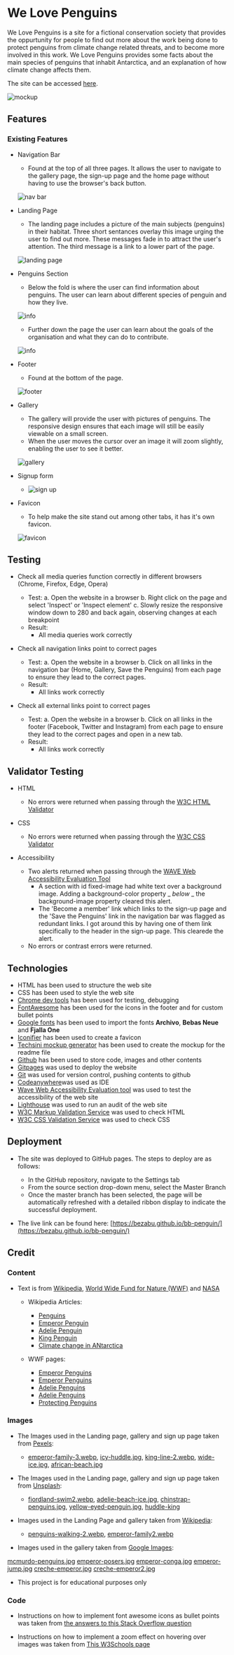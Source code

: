 # We Love Penguins

We Love Penguins is a site for a fictional conservation society that provides the oppurtunity for people to find out more about the work being done to protect penguins from climate change related threats, and to become more involved in this work. We Love Penguins provides some facts about the main species of penguins that inhabit Antarctica, and an explanation of how climate change affects them.

The site can be accessed [here](https://bezabu.github.io/bb-penguin/).

![mockup](assets/images/mockup-04.webp)

## Features

### Existing Features

- Navigation Bar

  - Found at the top of all three pages. It allows the user to navigate to the gallery page, the sign-up page and the home page without having to use the browser's back button.

  ![nav bar](assets/images/nav-01.jfif)

- Landing Page

  - The landing page includes a picture of the main subjects (penguins) in their habitat. Three short sentances overlay this image urging the user to find out more. These messages fade in to attract the user's attention. The third message is a link to a lower part of the page.

  ![landing page](assets/images/landing-01.webp)

- Penguins Section

  - Below the fold is where the user can find information about penguins. The user can learn about different species of penguin and how they live.

  ![info](assets/images/info-1.webp)

  - Further down the page the user can learn about the goals of the organisation and what they can do to contribute.

  ![info](assets/images/info-2.jfif)

- Footer

  - Found at the bottom of the page.

  ![footer](assets/images/footer-1.jfif)

- Gallery

  - The gallery will provide the user with pictures of penguins. The responsive design ensures that each image will still be easily viewable on a small screen.
  - When the user moves the cursor over an image it will zoom slightly, enabling the user to see it better.

  ![gallery](assets/images/gallery.jfif)

- Signup form

  - ![sign up](assets/images/signup.webp)

- Favicon

  - To help make the site stand out among other tabs, it has it's own favicon.

  ![favicon](assets/images/favicon.webp)

## Testing

- Check all media queries function correctly in different browsers (Chrome, Firefox, Edge, Opera)

  - Test:
    a. Open the website in a browser
    b. Right click on the page and select 'Inspect' or 'Inspect element'
    c. Slowly resize the responsive window down to 280 and back again, observing changes at each breakpoint
  - Result:
    - All media queries work correctly

- Check all navigation links point to correct pages

  - Test:
    a. Open the website in a browser
    b. Click on all links in the navigation bar (Home, Gallery, Save the Penguins) from each page to ensure they lead to the correct pages.
  - Result:
    - All links work correctly

- Check all external links point to correct pages
  - Test:
    a. Open the website in a browser
    b. Click on all links in the footer (Facebook, Twitter and Instagram) from each page to ensure they lead to the correct pages and open in a new tab.
  - Result:
    - All links work correctly

## Validator Testing

- HTML

  - No errors were returned when passing through the [W3C HTML Validator](https://validator.w3.org/nu/?doc=https%3A%2F%2Fbezabu.github.io%2Fbb-penguin%2F)

- CSS

  - No errors were returned when passing through the [W3C CSS Validator](https://jigsaw.w3.org/css-validator/validator?uri=https%3A%2F%2Fbezabu.github.io%2Fbb-penguin%2F&profile=css3svg&usermedium=all&warning=1&vextwarning=&lang=en)

- Accessibility

  - Two alerts returned when passing through the [WAVE Web Accessibility Evaluation Tool](https://wave.webaim.org/report#/https://bezabu.github.io/bb-penguin/index.html)
    - A section with id fixed-image had white text over a background image. Adding a background-color property \_ _below_ \_ the background-image property cleared this alert.
    - The 'Become a member' link which links to the sign-up page and the 'Save the Penguins' link in the navigation bar was flagged as redundant links. I got around this by having one of them link specifically to the header in the sign-up page. This clearede the alert.
  - No errors or contrast errors were returned.

## Technologies

- HTML has been used to structure the web site
- CSS has been used to style the web site
- [Chrome dev tools](https://developer.chrome.com/docs/devtools/) has been used for testing, debugging
- [FontAwesome](https://fontawesome.com/) has been used for the icons in the footer and for custom bullet points
- [Google fonts](https://fonts.google.com/) has been used to import the fonts **Archivo**, **Bebas Neue** and **Fjalla One**
- [Iconifier](https://iconifier.net/) has been used to create a favicon
- [Techsini mockup generator](https://techsini.com/multi-mockup/index.php) has been used to create the mockup for the readme file
- [Github](https://github.com/) has been used to store code, images and other contents
- [Gitpages](https://pages.github.com/) was used to deploy the website
- [Git](https://git-scm.com/) was used for version control, pushing contents to github
- [Codeanywhere](https://app.codeanywhere.com/)was used as IDE
- [Wave Web Accessibility Evaluation tool](https://wave.webaim.org/) was used to test the accessibility of the web site
- [Lighthouse](https://developer.chrome.com/docs/lighthouse/overview/#devtools) was used to run an audit of the web site
- [W3C Markup Validation Service](https://validator.w3.org/) was used to check HTML
- [W3C CSS Validation Service](https://jigsaw.w3.org/css-validator/) was used to check CSS

## Deployment

- The site was deployed to GitHub pages. The steps to deploy are as follows:

  - In the GitHub repository, navigate to the Settings tab
  - From the source section drop-down menu, select the Master Branch
  - Once the master branch has been selected, the page will be automatically refreshed with a detailed ribbon display to indicate the successful deployment.

- The live link can be found here: [https://bezabu.github.io/bb-penguin/](https://bezabu.github.io/bb-penguin/)

## Credit

### Content

- Text is from [Wikipedia](https://en.wikipedia.org/wiki/Penguin), [World Wide Fund for Nature (WWF)](https://www.wwf.org.uk/search?keys=penguin) and [NASA](https://climate.nasa.gov/vital-signs/ice-sheets/#:~:text=Key%20Takeaway%3A,adding%20to%20sea%20level%20rise.)

  - Wikipedia Articles:

    - [Penguins](https://en.wikipedia.org/wiki/Penguin)
    - [Emperor Penguin](https://en.wikipedia.org/wiki/Emperor_penguin)
    - [Adelie Penguin](https://en.wikipedia.org/wiki/Ad%C3%A9lie_penguin)
    - [King Penguin](https://en.wikipedia.org/wiki/King_penguin)
    - [Climate change in ANtarctica](https://en.wikipedia.org/wiki/Climate_change_in_Antarctica)

  - WWF pages:
    - [Emperor Penguins](https://www.wwf.org.uk/learn/fascinating-facts/emperor-penguins)
    - [Emperor Penguins](https://www.wwf.org.uk/updates/emperor-penguins-toughest-birds-planet)
    - [Adelie Penguins](https://www.wwf.org.uk/learn/wildlife/adelie-penguins)
    - [Adelie Penguins](https://www.wwf.org.uk/learn/fascinating-facts/adelie-penguins)
    - [Protecting Penguins](https://www.wwf.org.uk/updates/working-together-protect-penguins)

### Images

- The Images used in the Landing page, gallery and sign up page taken from [Pexels](https://www.pexels.com/):

  - [emperor-family-3.webp](https://www.pexels.com/photo/cold-nature-cute-ice-52509/), [icy-huddle.jpg](https://www.pexels.com/photo/group-of-penguins-on-ice-46235/), [king-line-2.webp](https://www.pexels.com/photo/animal-beaks-bird-cold-209096/), [wide-ice.jpg](https://www.pexels.com/photo/cold-nature-cute-ice-48814/), [african-beach.jpg](https://www.pexels.com/photo/an-african-penguin-on-a-shore-9085029/)

- The Images used in the Landing page, gallery and sign up page taken from [Unsplash](https://unsplash.com/):

  - [fiordland-swim2.webp](https://unsplash.com/photos/aRD43BMqAp8), [adelie-beach-ice.jpg](https://unsplash.com/photos/0eYHcCrcFNM), [chinstrap-penguins.jpg](https://unsplash.com/photos/3Xd5j9-drDA), [yellow-eyed-penguin.jpg](https://unsplash.com/photos/Ak81Vc-kCf4), [huddle-king](https://unsplash.com/photos/4CVMWrWh3xU)

- Images used in the Landing Page and gallery taken from [Wikipedia](https://en.wikipedia.org/wiki/Main_Page):

  - [penguins-walking-2.webp](https://en.wikipedia.org/wiki/File:Penguins_walking_-Moltke_Harbour,_South_Georgia,_British_overseas_territory,_UK-8.jpg),
    [emperor-family2.webp](https://en.wikipedia.org/wiki/File:Aptenodytes_forsteri_-Snow_Hill_Island,_Antarctica_-adults_and_juvenile-8.jpg)

- Images used in the gallery taken from [Google Images](https://www.google.com/imghp):


[mcmurdo-penguins.jpg](https://new.nsf.gov/news/season-penguin-ranch-antarctica)
[emperor-posers.jpg](https://images.nationalgeographic.org/image/upload/v1638886309/EducationHub/photos/edu-penguins-bubbles.jpg)
[emperor-conga.jpg](https://www.birdquest-tours.com/birding-tours/antarctica-emperor-penguin/)
[emperor-jump.jpg](https://www.goodnewsnetwork.org/satellites-find-20pt-more-emperor-penguin-colonies-in-antarctica/)
[creche-emperor.jpg](https://www.euronews.com/green/2020/08/05/new-penguin-colonies-in-antarctica-spotted-by-satellites-in-space)
[creche-emperor2.jpg](https://www.livescience.com/satellites-reveal-emperor-penguin-colony-antarctica)

- This project is for educational purposes only

### Code

- Instructions on how to implement font awesome icons as bullet points was taken from [the answers to this Stack Overflow question](https://stackoverflow.com/questions/12468359/using-font-awesome-icon-for-bullet-points-with-a-single-list-item-element)

- Instructions on how to implement a zoom effect on hovering over images was taken from [This W3Schools page](https://www.w3schools.com/howto/howto_css_zoom_hover.asp)
